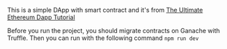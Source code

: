 This is a simple DApp with smart contract and it's from [The Ultimate Ethereum Dapp Tutorial](https://www.dappuniversity.com/articles/the-ultimate-ethereum-dapp-tutorial)

Before you run the project, you should migrate contracts on Ganache with Truffle.
Then you can run with the following command
`npm run dev`
